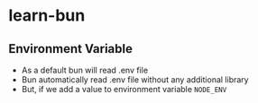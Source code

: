 # learn-bun

## Environment Variable

- As a default bun will read .env file
- Bun automatically read .env file without any additional library
- But, if we add a value to environment variable `NODE_ENV`
